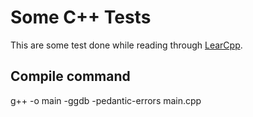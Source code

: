 # Some C++ Tests

This are some test done while reading through [LearCpp](https://www.learncpp.com).

## Compile command

g++ -o main -ggdb -pedantic-errors main.cpp
